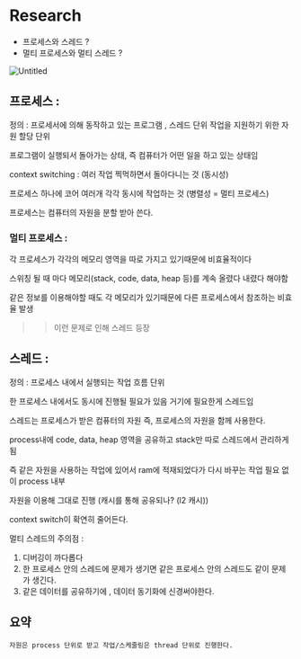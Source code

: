 # Research

- 프로세스와 스레드 ?
- 멀티 프로세스와 멀티 스레드 ?


<img src="https://i.imgur.com/3398yn2.png" alt="Untitled" border="0" />


## 프로세스 :

정의 : 프로세서에 의해 동작하고 있는 프로그램 , 스레드 단위 작업을 지원하기 위한 자원 할당 단위 

프로그램이 실행되서 돌아가는 상태, 즉 컴퓨터가 어떤 일을 하고 있는 상태임 

context switching : 여러 작업 찍먹하면서 돌아다니는 것 (동시성)

프로세스 하나에 코어 여러개 각각 동시에 작업하는 것 (병렬성 = 멀티 프로세스)

프로세스는 컴퓨터의 자원을 분할 받아 쓴다.

### 멀티 프로세스 :

각 프로세스가 각각의 메모리 영역을 따로 가지고 있기때문에 비효율적이다

스위칭 될 때 마다 메모리(stack, code, data, heap 등)를 계속 올렸다 내렸다 해야함 

같은 정보를 이용해야할 때도 각 메모리가 있기때문에 다른 프로세스에서 참조하는 비효율 발생 

>> 이런 문제로 인해 스레드 등장 

## 스레드 :

정의 : 프로세스 내에서 실행되는 작업 흐름 단위 

한 프로세스 내에서도 동시에 진행될 필요가 있음 거기에 필요한게 스레드임 

스레드는 프로세스가 받은 컴퓨터의 자원 즉, 프로세스의 자원을 함께 사용한다. 

process내에 code, data, heap 영역을 공유하고 stack만 따로 스레드에서 관리하게 됨 

즉 같은 자원을 사용하는 작업에 있어서 ram에 적재되었다가 다시 바꾸는 작업 필요 없이 process 내부 

자원을 이용해 그대로 진행 (캐시를 통해 공유되나? (l2 캐시))

context switch이 확연히 줄어든다. 

멀티 스레드의 주의점 : 

1. 디버깅이 까다롭다 
2. 한 프로세스 안의 스레드에 문제가 생기면 같은 프로세스 안의 스레드도 같이 문제가 생긴다. 
3. 같은 데이터를 공유하기에 , 데이터 동기화에 신경써야한다. 

## 요약

```
자원은 process 단위로 받고 작업/스케줄링은 thread 단위로 진행한다. 
```
